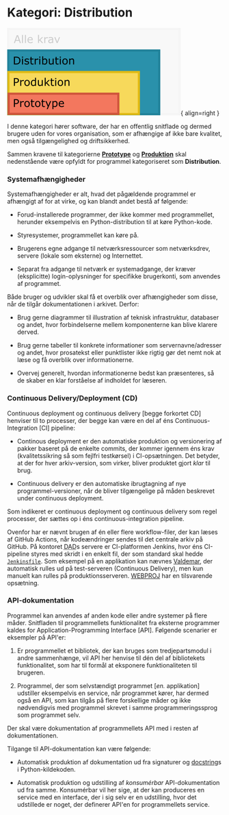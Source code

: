# Kategori: Distribution

![Illustration af kategorien Distribution](assets/kategorikrav-distribution.png){ align=right }

I denne kategori hører software, der har en offentlig snitflade og dermed brugere uden for vores organisation, som er afhængige af ikke bare kvalitet, men også tilgængelighed og driftsikkerhed.

Sammen kravene til kategorierne **[Prototype](prototype.md)** og **[Produktion](produktion.md)** skal nedenstående være opfyldt for programmel kategoriseret som **Distribution**.


### Systemafhængigheder

Systemafhængigheder er alt, hvad det pågældende programmel er afhængigt af for at virke, og kan blandt andet bestå af følgende:

*   Forud-installerede programmer, der ikke kommer med programmellet, herunder eksempelvis en Python-distribution til at køre Python-kode.

*   Styresystemer, programmellet kan køre på.

*   Brugerens egne adgange til netværksressourcer som netværksdrev, servere (lokale som eksterne) og Internettet.

*   Separat fra adgange til netværk er systemadgange, der kræver (eksplicitte) login-oplysninger for specifikke brugerkonti, som anvendes af programmet.


Både bruger og udvikler skal få et overblik over afhængigheder som disse, når de tilgår dokumentationen i arkivet. Derfor:

*   Brug gerne diagrammer til illustration af teknisk infrastruktur, databaser og andet, hvor forbindelserne mellem komponenterne kan blive klarere derved.

*   Brug gerne tabeller til konkrete informationer som servernavne/adresser og andet, hvor prosatekst eller punktlister ikke rigtig gør det nemt nok at læse og få overblik over informationerne.

*   Overvej generelt, hvordan informationerne bedst kan præsenteres, så de skaber en klar forståelse af indholdet for læseren.



### Continuous Delivery/Deployment (CD)

Continuous deployment og continuous delivery [begge forkortet CD] henviser til to processer, der begge kan være en del af éns Continuous-Integration [CI] pipeline:

*   Continous deployment er den automatiske produktion og versionering af pakker baseret på de enkelte commits, der kommer igennem éns krav (kvalitetssikring så som fejlfri testkørsel) i CI-opsætningen. Det betyder, at der for hver arkiv-version, som virker, bliver produktet gjort *klar* til brug.

*   Continuous delivery er den automatiske ibrugtagning af nye programmel-versioner, når de bliver tilgængelige på måden beskrevet under continuous deployment.

Som indikeret er continuous deployment og continuous delivery som regel processer, der sættes op i éns continuous-integration pipeline.

Ovenfor har er nævnt brugen af én eller flere workflow-filer, der kan læses af GitHub Actions, når kodeændringer sendes til det centrale arkiv på GitHub. På kontoret <abbr title="Datadistribution">DAD</abbr>s servere er CI-platformen Jenkins, hvor éns CI-pipeline styres med skridt i en enkelt fil, der som standard skal hedde [`Jenkinsfile`](https://www.jenkins.io/doc/book/pipeline/jenkinsfile/). Som eksempel på en applikation kan nævnes [Valdemar](https://github.com/Kortforsyningen/Fikspunkt), der automatisk rulles ud på test-serveren (Continuous Delivery), men kun manuelt kan rulles på produktionsserveren. [WEBPROJ](https://github.com/Kortforsyningen/WEBPROJ) har en tilsvarende opsætning.


### API-dokumentation

Programmel kan anvendes af anden kode eller andre systemer på flere måder. Snitfladen til programmellets funktionalitet fra eksterne programmer kaldes for Application-Programming Interface [API]. Følgende scenarier er eksempler på API'er:

1.  Er programmellet et bibliotek, der kan bruges som tredjepartsmodul i andre sammenhænge, vil API her henvise til dén del af bibliotekets funktionalitet, som har til formål at eksponere funktionaliteten til brugeren.

2.  Programmel, der som selvstændigt programmet [*en.* applikation] udstiller eksempelvis en service, når programmet kører, har dermed også en API, som kan tilgås på flere forskellige måder og ikke nødvendigvis med programmel skrevet i samme programmeringssprog som programmet selv.

Der skal være dokumentation af programmellets API med i resten af dokumentationen.

Tilgange til API-dokumentation kan være følgende:

*   Automatisk produktion af dokumentation ud fra signaturer og [docstring][PEP-0257]s i Python-kildekoden.

*   Automatisk produktion og udstilling af *konsumérbar* API-dokumentation ud fra samme. Konsumérbar vil her sige, at der kan produceres en service med en interface, der i sig selv er en udstilling, hvor det udstillede er noget, der definerer API'en for programmellets service.

[PEP-0257]: https://peps.python.org/pep-0257/

